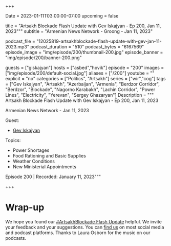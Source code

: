 +++

Date = 2023-01-11T03:00:00-07:00
upcoming = false

title = "Artsakh Blockade Flash Update with Gev Iskajyan - Ep 200, Jan 11, 2023"""
subtitle = "Armenian News Network - Groong - Jan 11, 2023"

podcast_file = "12025819-artsakhblockade-flash-update-with-gev-jan-11-2023.mp3"
podcast_duration = "510"
podcast_bytes = "6167569"
episode_image = "img/episode/200/thumbnail-200.jpg"
episode_banner = "img/episode/200/banner-200.png"

guests = ["giskajyan"]
hosts = ["asbed","hovik"]
episode = "200"
images = ["img/episode/200/default-social.jpg"]
aliases = ["/200"]
youtube = ""
explicit = "no"
categories = ["Politics", "Artsakh"]
series = ["wir","cog"]
tags = ["Gev Iskajyan", "Artsakh", "Azerbaijan", "Armenia", "Berdzor Corridor", "Berdzor", "Blockade", "Nagorno Karabakh", "Lachin Corridor", "Power Lines", "Electricity", "Yerevan", "Sergey Ghazaryan"]
Description = """
Artsakh Blockade Flash Update with Gev Iskajyan - Ep 200, Jan 11, 2023

Armenian News Network - Jan 11, 2023

Guest: 
* [Gev Iskajyan](/guest/giskajyan)

Topics:
* Power Shortages
* Food Rationing and Basic Supplies
* Weather Conditions
* New Ministerial Appointments

Episode 200 | Recorded: January 11, 2023"""

+++

# Wrap-up

We hope you found our [#ArtsakhBlockade Flash Update](https://podcasts.groong.org/) helpful. We invite your feedback and your suggestions. You can [find us](https://linktr.ee/groong) on most social media and podcast platforms. Thanks to Laura Osborn for the music on our podcasts.
